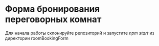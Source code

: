 # Форма бронирования переговорных комнат
Для начала работы склонируйте репозиторий и запустите *npm start* из директории roomBookingForm

